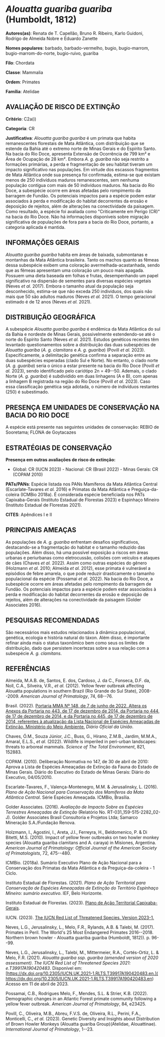 # *Alouatta guariba guariba* (Humboldt, 1812)

**Autores(as)**: Renata de T. Capellão, Bruno R. Ribeiro, Karlo Guidoni, Rodrigo de Almeida Nobre e Eduardo Zanette

**Nomes populares**: barbado, barbado-vermelho, bugio, bugio-marrom, bugio-marrom-do-norte, bugio-ruivo, guariba

**Filo**: Chordata

**Classe**: Mammalia

**Ordem**: Primates

**Família**: Atelidae

## AVALIAÇÃO DE RISCO DE EXTINÇÃO

**Critério**: C2a(i)

**Categoria**: CR

**Justificativa**: *Alouatta guariba guariba* é um primata que habita remanescentes florestais de Mata Atlântica, com distribuição que se estende da Bahia até o extremo norte de Minas Gerais e do Espírito Santo. Na bacia do Rio Doce, apresenta Extensão de Ocorrência de 799 km² e Área de Ocupação de 28 km². Embora *A. g. guariba* não seja restrito a formações primárias, a perda e fragmentação de seu habitat tiveram um impacto significativo nas populações. Em virtude dos escassos fragmentos de Mata Atlântica onde sua presença foi confirmada, estima-se que existam menos de 250 indivíduos maduros remanescentes, sem nenhuma população contígua com mais de 50 indivíduos maduros. Na bacia do Rio Doce, a subespécie ocorre em áreas afetadas pelo rompimento da barragem de Fundão. Os potenciais impactos para a espécie podem estar associados à perda e modificação do habitat decorrentes da erosão e deposição de rejeitos, além de alterações na conectividade
da paisagem. Como resultado, a espécie foi avaliada como "Criticamente em Perigo (CR)" na bacia do Rio Doce. Não há informações disponíveis sobre migração significativa de populações de fora para a bacia do Rio Doce, portanto, a categoria aplicada é mantida.

## INFORMAÇÕES GERAIS

*Alouatta guariba guariba* habita em áreas de baixada, submontanas e montanhas da Mata Atlântica brasileira. Tanto os machos quanto as fêmeas dessa subespécie exibem uma coloração avermelhada-acastanhada, sendo que as fêmeas apresentam uma coloração um pouco mais apagada. Possuem uma dieta baseada em folhas e frutas, desempenhando um papel significativo na dispersão de sementes para diversas espécies vegetais (Neves *et al.* 2017). Embora o tamanho atual da população seja desconhecido, estima-se que não exceda 250 indivíduos, dos quais não mais que 50 são adultos maduros (Neves *et al.* 2021). O tempo geracional estimado é de 12 anos (Neves *et al.* 2021).

## DISTRIBUIÇÃO GEOGRÁFICA

A subespécie *Alouatta guariba guariba* é endêmica da Mata Atlântica do sul da Bahia e nordeste de Minas Gerais, possivelmente estendendo-se até o norte do Espírito Santo (Neves *et al.* 2021). Estudos genéticos recentes têm levantado questionamentos sobre a distribuição das duas subespécies de *Alouatta guariba* (*A. g. clamitans* e *A. g. guariba*) (Povill *et al.* 2023). Especificamente, a delimitação genética confirma a separação entre as duas subespécies esperadas (clado Sul e Norte). No entanto, o clado norte (*A. g. guariba*) seria o único a estar presente na bacia do Rio Doce (Povill *et al.* 2023), sendo identificado pelo cariótipo 2n = 49--50. Ademais, o clado Norte (*A. g. guariba*) é subdividido em duas linhagens (A e B), com apenas a linhagem B registrada na região do Rio Doce (Povill *et al.* 2023). Caso essa classificação genética seja adotada, o número de indivíduos restantes (250) é subestimado.

## PRESENÇA EM UNIDADES DE CONSERVAÇÃO NA BACIA DO RIO DOCE

A espécie está presente nas seguintes unidades de conservação: REBIO de Sooretama; FLONA de Goytacazes

## ESTRATÉGIAS DE CONSERVAÇÃO

**Presença em outras avaliações de risco de extinção:**

-   Global: CR (IUCN 2023) -   Nacional: CR (Brasil 2022) -   Minas Gerais: CR (COPAM 2010)

**PATs/PANs**: Espécie listada nos PANs Mamíferos da Mata Atlântica Central (Escarlate-Tavares *et al.* 2016) e Primatas da Mata Atlântica e Preguiça-da-coleira (ICMBio 2018a). É considerada espécie beneficiada nos PATs Capixaba-Gerais (Instituto Estadual de Florestas 2023) e Espinhaço Mineiro (Instituto Estadual de Florestas 2021).

**CITES**: Apêndices I e II

## PRINCIPAIS AMEAÇAS

As populações de *A. g. guariba* enfrentam desafios significativos, destacando-se a fragmentação do habitat e o tamanho reduzido das populações. Além disso, há uma possível exposição a riscos em áreas urbanas e periurbanas como eletrocussão, colisões com veículos e ataques de cães (Chaves *et al.* 2022). Assim como outras espécies do gênero (Holzmann *et al.* 2010; Almeida *et al.* 2012), esse primata é vulnerável a episódios de febre amarela, o que pode reduzir drasticamente o tamanho populacional da espécie (Possamai *et al.* 2022). Na bacia do Rio Doce, a subespécie ocorre em áreas afetadas pelo rompimento da barragem de Fundão. Os potenciais impactos para a espécie podem estar associados à perda e modificação do habitat decorrentes da erosão e deposição de rejeitos, além de alterações na conectividade da paisagem (Golder Associates 2016).

## PESQUISAS RECOMENDADAS

São necessários mais estudos relacionados à dinâmica populacional, genética, ecologia e história natural do táxon. Além disso, é importante refinar ainda mais o status taxonômico bem como seus os limites de distribuição, dado que persistem incertezas sobre a sua relação com a subespécie *A. g. clamitans*.

## REFERÊNCIAS

Almeida, M.A.B. de, Santos, E. dos, Cardoso, J. da C., Fonseca, D.F. da, Noll, C.A., Silveira, V.R., *et al.* (2012). Yellow fever outbreak affecting Alouatta populations in southern Brazil (Rio Grande do Sul State), 2008--2009. *American Journal of Primatology*, 74, 68--76.

Brasil. (2022). [Portaria MMA Nº 148, de 7 de junho de 2022. Altera os Anexos da Portaria no 443, de 17 de dezembro de 2014, da Portaria no 444, de 17 de dezembro de 2014, e da Portaria no 445, de 17 de dezembro de 2014, referentes à atualização da Lista Nacional de Espécies Ameaçadas de Extinção. Ministério do Meio Ambiente.](https://in.gov.br/en/web/dou/-/portaria-mma-n-148-de-7-de-junho-de-2022-406272733) *Diário Oficial da União*.

Chaves, Ó.M., Souza Júnior, J.C., Buss, G., Hirano, Z.M.B., Jardim, M.M.A., Amaral, E.L.S., *et al.* (2022). Wildlife is imperiled in peri-urban landscapes: threats to arboreal mammals. *Science of The Total Environment*, 821, 152883.

COPAM. (2010). Deliberação Normativa no 147, de 30 de abril de 2010: Aprova a Lista de Espécies Ameaçadas de Extinção da Fauna do Estado de Minas Gerais. Diário do Executivo do Estado de Minas Gerais: Diário do Executivo, 04/05/2010.

Escarlate-Tavares, F., Valença-Montenegro, M.M. & Jerusalinsky, L.  (2016). *Plano de Ação Nacional para Conservação dos Mamíferos da Mata Atlântica Central*. Série Espécies Ameaçada. ICMBio, Brasília.

Golder Associates. (2016). *Avaliação de Impacto Sobre as Espécies Terrestres Ameaçadas de Extinção* (Relatório No.  RT-031_159-515-2282_02-J). Golder Associates Brasil Consultoria e Projetos Ltda; Samarco Mineração S.A./Fundação Renova.

Holzmann, I., Agostini, I., Areta, J.I., Ferreyra, H., Beldomenico, P. & Di Bitetti, M.S. (2010). Impact of yellow fever outbreaks on two howler monkey species (Alouatta guariba clamitans and A. caraya) in Misiones, Argentina. *American Journal of Primatology: Official Journal of the American Society of Primatologists*, 72, 475--480.

ICMBio. (2018a). Sumário Executivo Plano de Ação Nacional para a Conservação dos Primatas da Mata Atlântica e da Preguiça-da-coleira - 1 Ciclo.

Instituto Estadual de Florestas. (2021). *Plano de Ação Territorial para Conservação de Espécies Ameaçadas de Extinção do Território Espinhaço Mineiro: sumário executivo*. IEF, Belo Horizonte.

Instituto Estadual de Florestas. (2023). [Plano de Ação Territorial Capixaba-Gerais](http://www.ief.mg.gov.br/biodiversidade/-planodeacaoterritorialcapixabagerais).

IUCN. (2023). [The IUCN Red List of Threatened Species. Version 2023-1.](https://www.iucnredlist.org.)

Neves, L.G., Jerusalinsky, L., Melo, F.R., Rylands, A.B. & Talebi, M.  (2017). Primates in Peril. The World's 25 Most Endangered Primates 2016--2018. Northern brown howler - Alouatta guariba guariba (Humboldt, 1812)). p. 96--99.

Neves, L.G., Jerusalinsky, L., Talebi, M., Mittermeier, R.A., Cortés-Ortiz, L. & Melo, F.R. (2021). *Alouatta guariba ssp. guariba (amended version of 2020 assessment)*. *The IUCN Red List of Threatened Species 2021: e.T39917A190420483*. Disponível em: [https://dx.doi.org/10.2305/IUCN.UK.2021-1.RLTS.T39917A190420483.en.]( https://dx.doi.org/10.2305/IUCN.UK.2021-1.RLTS.T39917A190420483.en) Acesso em 11 de abril de 2023.

Possamai, C.B., Rodrigues Melo, F., Mendes, S.L. & Strier, K.B. (2022).  Demographic changes in an Atlantic Forest primate community following a yellow fever outbreak. *American Journal of Primatology*, 84, e23425.

Povill, C., Oliveira, M.B., Abreu, F.V.S. de, Oliveira, R.L., Perini, F.A., Monticelli, C., *et al.* (2023). Genetic Diversity and Insights about Distribution of Brown Howler Monkeys (Alouatta guariba Group)(Atelidae, Alouattinae). *International Journal of Primatology*, 1--23.
